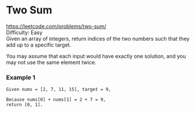 # Two Sum
https://leetcode.com/problems/two-sum/ \
Difficulty: Easy \
Given an array of integers, return indices of the two numbers such that they add up to a specific target.

You may assume that each input would have exactly one solution, and you may not use the same element twice.

### Example 1

```
Given nums = [2, 7, 11, 15], target = 9,

Because nums[0] + nums[1] = 2 + 7 = 9,
return [0, 1].
```

